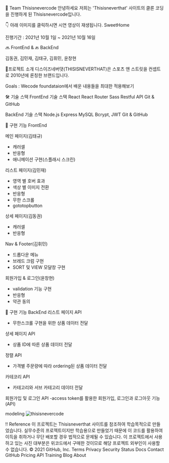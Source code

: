 🏡 Team Thisisnevercode
안녕하세요 저희는 'Thisisneverthat' 사이트의 클론 코딩을 진행하게 된 Thisisnevercode입니다.

👇 아래 이미지를 클릭하시면 시연 영상이 재생됩니다. SweetHome

진행기간 : 2021년 10월 1일 ~ 2021년 10월 16일

🔜 FrontEnd & 🔙 BackEnd

김동권, 김민재, 김태규, 김휘민, 윤창현 

🌟프로젝트 소개
디스이즈네버댓(THISISNEVERTHAT)은 스포츠 앤 스트릿을 컨셉트로 2010년에 론칭한 브랜드입니다. 

Goals : Wecode foundataion에서 배운 내용들을 최대한 적용해보기

🛠 기술 스택
FrontEnd 기술 스택
React
React Router
Sass
Restful API
Git & GitHub

BackEnd 기술 스택
Node.js
Express
MySQL
Bcrypt, JWT
Git & GitHub

🌈 구현 기능
FrontEnd

메인 페이지(김태규)
- 캐러셀
- 반응형
- 애니메이션 구현(스플래시 스크린)

리스트 페이지(김민재)
- 영역 별 호버 효과
- 색상 별 이미지 전환
- 반응형
- 무한 스크롤
- gototopbutton 

상세 페이지(김동권)
- 캐러셀
- 반응형

Nav & Footer(김휘민)
- 드롭다운 메뉴
- 브레드 크럼 구현
- SORT 및 VIEW 모댤창 구현


회원가입 & 로그인(윤창현)
- validation 기능 구현
- 반응형
- 약관 동의


🌈 구현 기능
BackEnd
리스트 페이지 API
- 무한스크롤 구현을 위한 상품 데이터 전달

샹세 페이지 API
- 상품 ID에 따른 상품 데이터 전달

정렬 API
- 가격별 주문량에 따라 ordering된 상품 데이터 전달

카테코리 API
- 카테고리와 서브 카테고리 데이터 전달

회원가입 및 로그인 API
-access token를 활용한 회원가입, 로그인과 로그아웃 기능(API)


modeling
![thisisnevercode](https://user-images.githubusercontent.com/81890292/137630227-ce64a667-bb65-4a43-8b04-dba5f07a4f87.png)


‼️ Reference
이 프로젝트는 Thisisneverthat 사이트를 참조하여 학습목적으로 만들었습니다.
실무수준의 프로젝트이지만 학습용으로 만들었기 때문에 이 코드를 활용하여 이득을 취하거나 무단 배포할 경우 법적으로 문제될 수 있습니다.
이 프로젝트에서 사용하고 있는 사진 대부분은 위코드에서 구매한 것이므로 해당 프로젝트 외부인이 사용할 수 없습니다.
© 2021 GitHub, Inc.
Terms
Privacy
Security
Status
Docs
Contact GitHub
Pricing
API
Training
Blog
About
